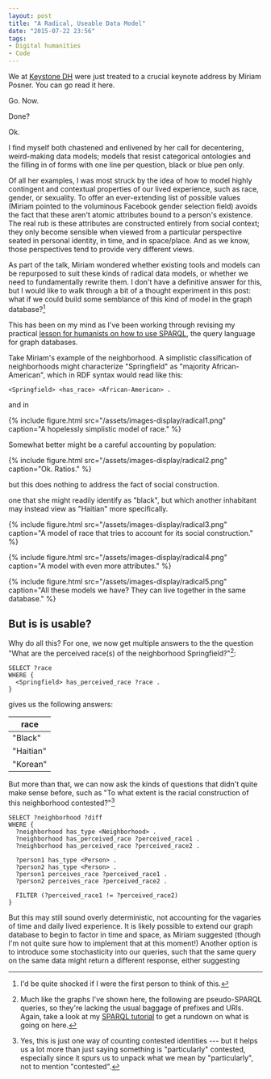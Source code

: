 ```yaml
---
layout: post
title: "A Radical, Useable Data Model"
date: "2015-07-22 23:56"
tags:
- Digital humanities
- Code
---
```


We at [Keystone DH][keydh] were just treated to a crucial keynote address by
Miriam Posner. You can go read it here.

Go. Now.

Done?

Ok.

I find myself both chastened and enlivened by her call for decentering,
weird-making data models; models that resist categorical ontologies and the
filling in of forms with one line per question, black or blue pen only.

Of all her examples, I was most struck by the idea of how to model highly
contingent and contextual properties of our lived experience, such as race,
gender, or sexuality. To offer an ever-extending list of possible values (Miriam
pointed to the voluminous Facebook gender selection field) avoids the fact that
these aren't atomic attributes bound to a person's existence. The real rub is
these attributes are constructed entirely from social context; they only become
sensible when viewed from a particular perspective seated in personal identity,
in time, and in space/place. And as we know, those perspectives tend to provide
very different views.

As part of the talk, Miriam wondered whether existing tools and models can be
repurposed to suit these kinds of radical data models, or whether we need to
fundamentally rewrite them. I don't have a definitive answer for this, but I
would like to walk through a bit of a thought experiment in this post: what if
we could build some semblance of this kind of model in the graph database?[^new]

[^new]: I'd be quite shocked if I were the first person to think of this.

This has been on my mind as I've been working through revising my practical
[lesson for humanists on how to use SPARQL][sparql], the query language for
graph databases.

Take Miriam's example of the neighborhood.
A simplistic classification of neighborhoods might characterize "Springfield" as "majority African-American", which in RDF syntax would read like this:

    <Springfield> <has_race> <African-American> .

and in

{% include figure.html src="/assets/images-display/radical1.png" caption="A hopelessly simplistic model of race." %}

Somewhat better might be a careful accounting by population:

{% include figure.html src="/assets/images-display/radical2.png" caption="Ok. Ratios." %}

but this does nothing to address the fact of social construction.

 one that she might readily identify as "black", but which another inhabitant
 may instead view as "Haitian" more specifically.

{% include figure.html src="/assets/images-display/radical3.png" caption="A model of race that tries to account for its social construction." %}

{% include figure.html src="/assets/images-display/radical4.png" caption="A model with even more attributes." %}

{% include figure.html src="/assets/images-display/radical5.png" caption="All these models we have? They can live together in the same database." %}

## But is is usable?

Why do all this? For one, we now get multiple answers to the the question "What
are the perceived race(s) of the neighborhood Springfield?"[^query]:

    SELECT ?race
    WHERE {
      <Springfield> has_perceived_race ?race .
    }

gives us the following answers:

| race      |
|-----------|
| "Black"   |
| "Haitian" |
| "Korean"  |


But more than that, we can now ask the kinds of questions that didn't quite make
sense before, such as "To what extent is the racial construction of this
neighborhood contested?"[^contested]

    SELECT ?neighborhood ?diff
    WHERE {
      ?neighborhood has_type <Neighborhood> .
      ?neighborhood has_perceived_race ?perceived_race1 .
      ?neighborhood has_perceived_race ?perceived_race2 .

      ?person1 has_type <Person> .
      ?person2 has_type <Person> .
      ?person1 perceives_race ?perceived_race1 .
      ?person2 perceives_race ?perceived_race2 .

      FILTER (?perceived_race1 != ?perceived_race2)
    }

[^query]: Much like the graphs I've shown here, the following are pseudo-SPARQL queries, so they're lacking the usual baggage of prefixes and URIs. Again, take a look at my [SPARQL tutorial][sparql] to get a rundown on what is going on here.

[^contested]: Yes, this is just one way of counting contested identities --- but it helps us a lot more than just saying something is "particularly" contested, especially since it spurs us to unpack what we mean by "particularly", not to mention "contested".

But this may still sound overly deterministic, not accounting for the vagaries
of time and daily lived experience. It is likely possible to extend our graph
database to begin to factor in time and space, as Miriam suggested (though I'm
not quite sure how to implement that at this moment!) Another option is to
introduce some stochasticity into our queries, such that the same query on the
same data might return a different response, either suggesting 


[keydh]: http://sceti.library.upenn.edu/KeystoneDH

[sparql]: /2014/07/10/sparql-for-humanists.html
